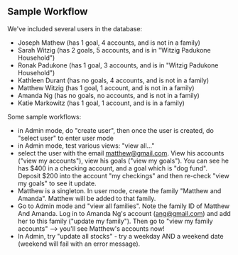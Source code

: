 ## Sample Workflow

We've included several users in the database:

 - Joseph Mathew (has 1 goal, 4 accounts, and is not in a family)
 - Sarah Witzig (has 2 goals, 5 accounts, and is in "Witzig Padukone Household")
 - Ronak Padukone (has 1 goal, 3 accounts, and is in "Witzig Padukone Household")
 - Kathleen Durant (has no goals, 4 accounts, and is not in a family)
 - Matthew Witzig (has 1 goal, 1 account, and is not in a family)
 - Amanda Ng (has no goals, no accounts, and is not in a family)
 - Katie Markowitz (has 1 goal, 1 account, and is in a family)

Some sample workflows: 
- in Admin mode, do "create user", then once the user is created, do "select user" to enter user mode
- in Admin mode, test various views: "view all..."
- select the user with the email matthew@gmail.com. View his accounts ("view my accounts"), view his goals ("view my goals"). You can see he has $400 in a checking account, and a goal which is "dog fund". Deposit $200 into the account "my checkings" and then re-check "view my goals" to see it update.
- Matthew is a singleton. In user mode, create the family "Matthew and Amanda". Matthew will be added to that family. 
- Go to Admin mode and "view all families". Note the family ID of Matthew And Amanda. Log in to Amanda Ng's account (ang@gmail.com) and add her to this family ("update my family"). Then go to "view my family accounts" --> you'll see Matthew's accounts now!
- In Admin, try "update all stocks" - try a weekday AND a weekend date (weekend will fail with an error message).